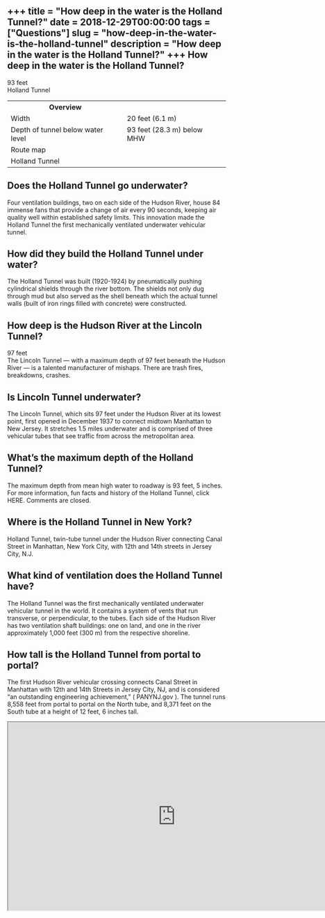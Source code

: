+++
title = "How deep in the water is the Holland Tunnel?"
date = 2018-12-29T00:00:00
tags = ["Questions"]
slug = "how-deep-in-the-water-is-the-holland-tunnel"
description = "How deep in the water is the Holland Tunnel?"
+++
How deep in the water is the Holland Tunnel?
--------------------------------------------

93 feet  
Holland Tunnel

<table><tr><th>Overview</th></tr><tr><td>Width</td><td>20 feet (6.1 m)</td></tr><tr><td>Depth of tunnel below water level</td><td>93 feet (28.3 m) below MHW</td></tr><tr><td>Route map</td></tr><tr><td>Holland Tunnel</td></tr></table>

Does the Holland Tunnel go underwater?
--------------------------------------

Four ventilation buildings, two on each side of the Hudson River, house 84 immense fans that provide a change of air every 90 seconds, keeping air quality well within established safety limits. This innovation made the Holland Tunnel the first mechanically ventilated underwater vehicular tunnel.

How did they build the Holland Tunnel under water?
--------------------------------------------------

The Holland Tunnel was built (1920-1924) by pneumatically pushing cylindrical shields through the river bottom. The shields not only dug through mud but also served as the shell beneath which the actual tunnel walls (built of iron rings filled with concrete) were constructed.

How deep is the Hudson River at the Lincoln Tunnel?
---------------------------------------------------

97 feet  
The Lincoln Tunnel — with a maximum depth of 97 feet beneath the Hudson River — is a talented manufacturer of mishaps. There are trash fires, breakdowns, crashes.

Is Lincoln Tunnel underwater?
-----------------------------

The Lincoln Tunnel, which sits 97 feet under the Hudson River at its lowest point, first opened in December 1937 to connect midtown Manhattan to New Jersey. It stretches 1.5 miles underwater and is comprised of three vehicular tubes that see traffic from across the metropolitan area.

What’s the maximum depth of the Holland Tunnel?
-----------------------------------------------

The maximum depth from mean high water to roadway is 93 feet, 5 inches. For more information, fun facts and history of the Holland Tunnel, click HERE. Comments are closed.

Where is the Holland Tunnel in New York?
----------------------------------------

Holland Tunnel, twin-tube tunnel under the Hudson River connecting Canal Street in Manhattan, New York City, with 12th and 14th streets in Jersey City, N.J.

What kind of ventilation does the Holland Tunnel have?
------------------------------------------------------

The Holland Tunnel was the first mechanically ventilated underwater vehicular tunnel in the world. It contains a system of vents that run transverse, or perpendicular, to the tubes. Each side of the Hudson River has two ventilation shaft buildings: one on land, and one in the river approximately 1,000 feet (300 m) from the respective shoreline.

How tall is the Holland Tunnel from portal to portal?
-----------------------------------------------------

The first Hudson River vehicular crossing connects Canal Street in Manhattan with 12th and 14th Streets in Jersey City, NJ, and is considered “an outstanding engineering achievement,” ( PANYNJ.gov ). The tunnel runs 8,558 feet from portal to portal on the North tube, and 8,371 feet on the South tube at a height of 12 feet, 6 inches tall.

<iframe allow="accelerometer; autoplay; clipboard-write; encrypted-media; gyroscope; picture-in-picture" allowfullscreen="" class="__youtube_prefs__  epyt-is-override  no-lazyload" data-no-lazy="1" data-origheight="433" data-origwidth="770" data-skipgform_ajax_framebjll="" height="433" id="_ytid_74283" loading="lazy" src="https://www.youtube.com/embed/i6DRRHXt-PA?enablejsapi=1&autoplay=0&cc_load_policy=0&cc_lang_pref=&iv_load_policy=1&loop=0&modestbranding=0&rel=1&fs=1&playsinline=0&autohide=2&theme=dark&color=red&controls=1&" title="YouTube player" width="770"></iframe>